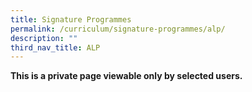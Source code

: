 ```yaml
---
title: Signature Programmes
permalink: /curriculum/signature-programmes/alp/
description: ""
third_nav_title: ALP
---
```


**This is a private page viewable only by selected users.**